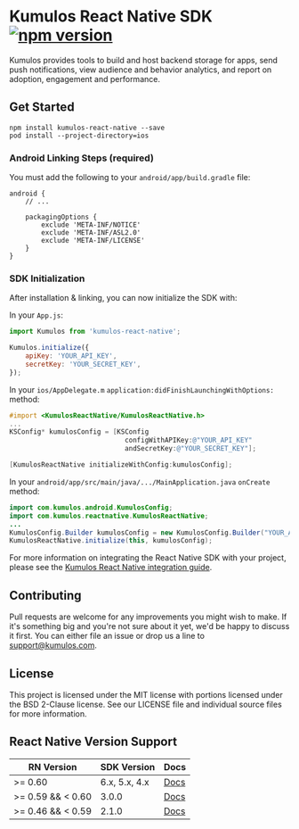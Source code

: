 # Kumulos React Native SDK [![npm version](https://badge.fury.io/js/kumulos-react-native.svg)](https://www.npmjs.com/package/kumulos-react-native)

Kumulos provides tools to build and host backend storage for apps, send push notifications, view audience and behavior analytics, and report on adoption, engagement and performance.

## Get Started

```
npm install kumulos-react-native --save
pod install --project-directory=ios
```

### Android Linking Steps (required)

You must add the following to your `android/app/build.gradle` file:

```
android {
    // ...

    packagingOptions {
        exclude 'META-INF/NOTICE'
        exclude 'META-INF/ASL2.0'
        exclude 'META-INF/LICENSE'
    }
}
```

### SDK Initialization

After installation & linking, you can now initialize the SDK with:

In your `App.js`:

```javascript
import Kumulos from 'kumulos-react-native';

Kumulos.initialize({
    apiKey: 'YOUR_API_KEY',
    secretKey: 'YOUR_SECRET_KEY',
});
```

In your `ios/AppDelegate.m` `application:didFinishLaunchingWithOptions:` method:

```objective-c
#import <KumulosReactNative/KumulosReactNative.h>
...
KSConfig* kumulosConfig = [KSConfig
                             configWithAPIKey:@"YOUR_API_KEY"
                             andSecretKey:@"YOUR_SECRET_KEY"];

[KumulosReactNative initializeWithConfig:kumulosConfig];
```

In your `android/app/src/main/java/.../MainApplication.java` `onCreate` method:

```java
import com.kumulos.android.KumulosConfig;
import com.kumulos.reactnative.KumulosReactNative;
...
KumulosConfig.Builder kumulosConfig = new KumulosConfig.Builder("YOUR_API_KEY", "YOUR_SECRET_KEY");
KumulosReactNative.initialize(this, kumulosConfig);
```

For more information on integrating the React Native SDK with your project, please see the [Kumulos React Native integration guide](https://docs.kumulos.com/integration/react-native).

## Contributing

Pull requests are welcome for any improvements you might wish to make. If it's something big and you're not sure about it yet, we'd be happy to discuss it first. You can either file an issue or drop us a line to [support@kumulos.com](mailto:support@kumulos.com).

## License

This project is licensed under the MIT license with portions licensed under the BSD 2-Clause license. See our LICENSE file and individual source files for more information.

## React Native Version Support

| RN Version        | SDK Version   | Docs                                                                           |
| ----------------- | ------------- | ------------------------------------------------------------------------------ |
| >= 0.60           | 6.x, 5.x, 4.x | [Docs](https://github.com/Kumulos/KumulosSdkReactNative/blob/master/README.md) |
| >= 0.59 && < 0.60 | 3.0.0         | [Docs](https://github.com/Kumulos/KumulosSdkReactNative/blob/3.0.0/README.md)  |
| >= 0.46 && < 0.59 | 2.1.0         | [Docs](https://github.com/Kumulos/KumulosSdkReactNative/blob/2.1.0/README.md)  |
